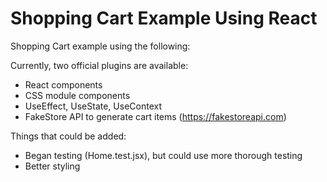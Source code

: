 # Shopping Cart Example Using React

Shopping Cart example using the following:

Currently, two official plugins are available:
- React components
- CSS module components
- UseEffect, UseState, UseContext
- FakeStore API to generate cart items (https://fakestoreapi.com)

Things that could be added:
- Began testing (Home.test.jsx), but could use more thorough testing
- Better styling
